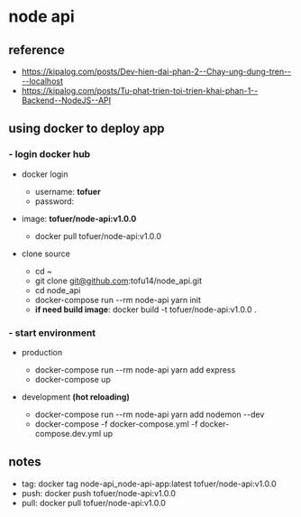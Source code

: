 # node api

## reference

- <https://kipalog.com/posts/Dev-hien-dai-phan-2--Chay-ung-dung-tren----localhost>
- <https://kipalog.com/posts/Tu-phat-trien-toi-trien-khai-phan-1--Backend--NodeJS--API>

## using docker to deploy app

### - login docker hub

- docker login
  - username: **tofuer**
  - password:

- image: **tofuer/node-api:v1.0.0**
  - docker pull tofuer/node-api:v1.0.0

- clone source
  - cd ~
  - git clone git@github.com:tofu14/node_api.git
  - cd node_api
  - docker-compose run --rm node-api yarn init
  - **if need build image**: docker build -t tofuer/node-api:v1.0.0 .

### - start environment

- production
  - docker-compose run --rm node-api yarn add express
  - docker-compose up

- development **(hot reloading)**
  - docker-compose run --rm node-api yarn add nodemon --dev
  - docker-compose -f docker-compose.yml -f docker-compose.dev.yml up

## notes

- tag: docker tag node-api_node-api-app:latest tofuer/node-api:v1.0.0
- push: docker push tofuer/node-api:v1.0.0
- pull: docker pull tofuer/node-api:v1.0.0
